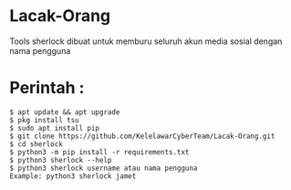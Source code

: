 # Lacak-Orang
Tools sherlock dibuat untuk memburu seluruh akun media sosial dengan nama pengguna
   
# Perintah :

    $ apt update && apt upgrade
    $ pkg install tsu
    $ sudo apt install pip
    $ git clone https://github.com/KelelawarCyberTeam/Lacak-Orang.git
    $ cd sherlock
    $ python3 -m pip install -r requirements.txt
    $ python3 sherlock --help
    $ python3 sherlock username atau nama pengguna
    Example: python3 sherlock jamet


